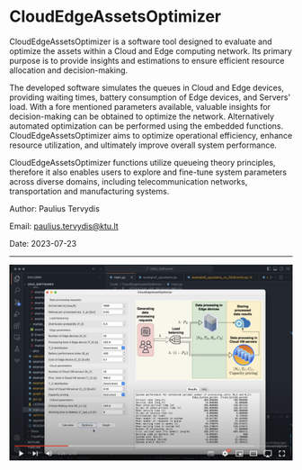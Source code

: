 # CloudEdgeAssetsOptimizer   
    
CloudEdgeAssetsOptimizer is a software tool designed to evaluate and 
optimize the assets within a Cloud and Edge computing network. Its primary 
purpose is to provide insights and estimations to ensure efficient resource
allocation and decision-making. 

The developed software simulates the queues in Cloud and Edge devices, 
providing waiting times, battery consumption of Edge devices, and Servers' 
load. With a fore mentioned parameters available, valuable insights 
for decision-making can be obtained to optimize the network. Alternatively 
automated optimization can be performed using the embedded functions. 
CloudEdgeAssetsOptimizer aims to optimize operational efficiency, 
enhance resource utilization, and ultimately improve overall system 
performance. 

CloudEdgeAssetsOptimizer functions utilize queueing theory principles, 
therefore it also enables users to explore and fine-tune system parameters 
across diverse domains, including telecommunication networks, transportation
and manufacturing systems.

Author: Paulius Tervydis

Email: [paulius.tervydis@ktu.lt](mailto:paulius.tervydis@ktu.lt)
 
Date: 2023-07-23

-------


[![CloudEdgeAssetsOptimizer](https://github.com/pauterv/CloudEdgeAssetsOptimizer/blob/main/pics/CloudEdgeAssetsOptimizer_video.png?raw=true)](https://youtu.be/W8Zg_KcKBH0 "Demo video")